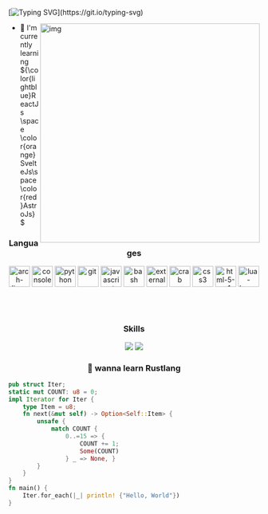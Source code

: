 <!-- ![](https://i.imgur.com/dMEjCBP.gif) 
![](https://github.com/karimdev96/karimdev96/blob/main/chillMario.gif)
-->
<!--
<p align="center">
<img  src="https://github.com/krovuxdev/krovuxdev/assets/62192487/8e49f5d2-27cf-4534-b340-8edecdabe950" width="500" alt="png" />
</p>
<p align="center">
<img  src="https://github.com/krovuxdev/krovuxdev/assets/62192487/6e242a3a-d5c8-458c-9292-0fe308326349" width="800" alt="png" />
</p>
-->
<!--
<img src="https://github.com/karimdev96/karimdev96/blob/main/chillMario.gif" alt="Mario.gif"/>
-->
<!-- ![](https://images-wixmp-ed30a86b8c4ca887773594c2.wixmp.com/f/c83c004e-1370-4756-88e5-4071de797088/dfredg5-0a60e875-646e-4d6c-bb91-73086f012808.gif?token=eyJ0eXAiOiJKV1QiLCJhbGciOiJIUzI1NiJ9.eyJzdWIiOiJ1cm46YXBwOjdlMGQxODg5ODIyNjQzNzNhNWYwZDQxNWVhMGQyNmUwIiwiaXNzIjoidXJuOmFwcDo3ZTBkMTg4OTgyMjY0MzczYTVmMGQ0MTVlYTBkMjZlMCIsIm9iaiI6W1t7InBhdGgiOiJcL2ZcL2M4M2MwMDRlLTEzNzAtNDc1Ni04OGU1LTQwNzFkZTc5NzA4OFwvZGZyZWRnNS0wYTYwZTg3NS02NDZlLTRkNmMtYmI5MS03MzA4NmYwMTI4MDguZ2lmIn1dXSwiYXVkIjpbInVybjpzZXJ2aWNlOmZpbGUuZG93bmxvYWQiXX0.LGN_eGL7dT0xRj4oRbyRRVay-pHbyiXHru7YoVPcRro) -->
<!-- 
<p align="center" text-align="center" style="background:red;">
 
<img src="https://i.imgur.com/ffFepgy.gif?size=800" width="40">
<img  align="center" width="900" src="https://readme-typing-svg.demolab.com?font=Fira+Code&size=18&pause=1000&color=AADDF7&random=false&width=1015&lines=I'm+krovuxdev;In+every+line+of+code%2C++a+Rustacean+finds+poetry+in+precision+and+beauty+in+efficiency." alt="arch-linux"/>

<img src="https://i.imgur.com/ffFepgy.gif?size=800" width="42">
</p> -->

[![Typing SVG](https://readme-typing-svg.demolab.com?font=Fira+Code&size=18&pause=1000&color=AADDF7&random=false&width=1015&lines=I'm+krovuxdev;In+every+line+of+code%2C++a+Rustacean+finds+poetry+in+precision+and+beauty+in+efficiency.)](https://git.io/typing-svg)


<img src="https://github.com/krovuxdev/krovuxdev/assets/62192487/fa3dc7c1-975d-4c2c-85cf-898dbc601cd9" alt="img" align="right" width="440px">


- 🌱 I'm currently learning ${\color{lightblue}ReactJs \space \color{orange}SvelteJs\space \color{red}AstroJs}$


<!-- -->



<!--<h2><img src="https://github.com/karimdev96/karimdev96/blob/main/oqw2m1d7bjna1.gif" width="35" style="border-radius:5px;"> I know 
 <li>Back-End(Django)</li>
 <li>Front-end(html,js,css)</li>
 <h2/>
-->

<h3 align=center>Languages</h3>
<p align=center>
<img width="42" src="https://img.icons8.com/material-outlined/384/498fe1/arch-linux.png" alt="arch-linux"/>
<img width="42" src="https://img.icons8.com/sf-ultralight/100/fa314a/console.png" alt="console"/>
<img width="42" src="https://img.icons8.com/ios-filled/384/498fe1/python.png" alt="python"/>
<img width="42" src="https://img.icons8.com/ios-filled/384/fa314a/git.png" alt="git"/>
<img width="42" src="https://img.icons8.com/ios-filled/384/498fe1/javascript.png" alt="javascript"/>
<img width="42" src="https://img.icons8.com/small/384/fa314a/bash.png" alt="bash"/>
 <img width="42" src="https://img.icons8.com/external-tal-revivo-bold-tal-revivo/96/498fe1/external-django-a-high-level-python-web-framework-that-encourages-rapid-development-logo-bold-tal-revivo.png" alt="external-django-a-high-level-python-web-framework-that-encourages-rapid-development-logo-bold-tal-revivo"/>
 <img width="42"  src="https://img.icons8.com/glyph-neue/64/fa314a/crab.png" alt="crab"/>
 <img width="42" src="https://img.icons8.com/ios-filled/384/498fe1/css3.png" alt="css3"/>
 <img width="42" src="https://img.icons8.com/ios-filled/384/fa314a/html-5--v1.png" alt="html-5--v1"/>
 <img width="42" src="https://img.icons8.com/ios-filled/384/498fe1/lua-language.png" alt="lua-language"/>
</p>
<br><br>
<h3 align=center>Skills</h3>
<div align =center>
<img src="https://skillicons.dev/icons?i=linux,neovim" />
<img src="https://github.com/krovuxdev/krovuxdev/assets/62192487/8511b5c1-f389-4539-9696-8ee0add04bc0">
</div>

<h3 align=center>💊 wanna learn Rustlang</h3>
<!--<img src="https://user-images.githubusercontent.com/74038190/213910845-af37a709-8995-40d6-be59-724526e3c3d7.gif" width="370" style="border-radius:5px;">
-->

```rs
pub struct Iter;
static mut COUNT: u8 = 0;
impl Iterator for Iter {
    type Item = u8;
    fn next(&mut self) -> Option<Self::Item> {
        unsafe {
            match COUNT {
                0..=15 => {
                    COUNT += 1;
                    Some(COUNT)
                } _ => None, }
        }
    }
}
fn main() {
    Iter.for_each(|_| println! {"Hello, World"})
}
```
<!-- ### Socials                  
<p align="left"> <a href="https://www.github.com/karimdev96" target="_blank" rel="noreferrer"><img src="https://raw.githubusercontent.com/danielcranney/readme-generator/main/public/icons/socials/github-dark.svg" width="32" height="32" /></a></p> -->

<!-- <b>Top Repositories</b>
<div width="100%"><a href="https://github.com/karimdev96/dotfiles" align="left"><img align="left" width="45%" src="https://github-readme-stats.vercel.app/api/pin/?username=karimdev96&repo=dotfiles&title_color=10b981&text_color=ffffff&icon_color=0891b2&bg_color=1c1917&hide_border=true&locale=en" /></a><a href="https://github.com/karimdev96/Proyecto" align="right"><img align="left" width="45%" src="https://github-readme-stats.vercel.app/api/pin/?username=karimdev96&repo=Proyecto&title_color=10b981&text_color=ffffff&icon_color=0891b2&bg_color=1c1917&hide_border=true&locale=en" /></a></div>
<br><br><br><br><br><br>
<div width="100%" align="center"><a href="https://github.com/karimdev96/changevolume" align="left"><img align="left" width="45%" src="https://github-readme-stats.vercel.app/api/pin/?username=karimdev96&repo=changevolume&title_color=10b981&text_color=ffffff&icon_color=0891b2&bg_color=1c1917&hide_border=true&locale=en" /></a><a href="https://github.com/karimdev96/triqui" align="right"><img align="left" width="45%" src="https://github-readme-stats.vercel.app/api/pin/?username=karimdev96&repo=triqui&title_color=10b981&text_color=ffffff&icon_color=0891b2&bg_color=1c1917&hide_border=true&locale=en" /></a></div>
 -->


